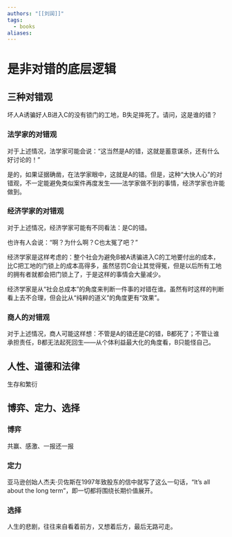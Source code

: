 ```yaml
---
authors: "[[刘润]]"
tags:
  - books
aliases:
---
```



# 是非对错的底层逻辑

## 三种对错观

坏人A诱骗好人B进入C的没有锁门的工地，B失足摔死了。请问，这是谁的错？

### 法学家的对错观

对于上述情况，法学家可能会说：“这当然是A的错，这就是蓄意谋杀，还有什么好讨论的！”

是的，如果证据确凿，在法学家眼中，这就是A的错。但是，这种“大快人心”的对错观，不一定能避免类似案件再度发生——法学家做不到的事情，经济学家也许能做到。

### 经济学家的对错观

对于上述情况，经济学家可能有不同看法：是C的错。

也许有人会说：“啊？为什么啊？C也太冤了吧？”

经济学家是这样考虑的：整个社会为避免B被A诱骗进入C的工地要付出的成本，比C把工地的门锁上的成本高得多，虽然惩罚C会让其觉得冤，但是以后所有工地的拥有者就都会把门锁上了，于是这样的事情会大量减少。

经济学家是从“社会总成本”的角度来判断一件事的对错在谁。虽然有时这样的判断看上去不合理，但会比从“纯粹的道义”的角度更有“效果”。

### 商人的对错观

对于上述情况，商人可能这样想：不管是A的错还是C的错，B都死了；不管让谁承担责任，B都无法起死回生——从个体利益最大化的角度看，B只能怪自己。

## 人性、道德和法律

生存和繁衍

## 博弈、定力、选择

### 博弈

共赢、感激、一报还一报

### 定力

亚马逊创始人杰夫·贝佐斯在1997年致股东的信中就写了这么一句话，“It’s all about the long term”，即一切都将围绕长期价值展开。

### 选择

人生的悲剧，往往来自看着前方，又想着后方，最后无路可走。

